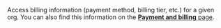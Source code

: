 Access billing information (payment method, billing tier, etc.) for a given org.
You can also find this information on the [**Payment and billing** page](/manage/reference/billing/).
